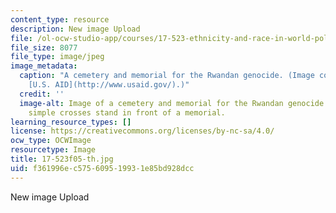 ```yaml
---
content_type: resource
description: New image Upload
file: /ol-ocw-studio-app/courses/17-523-ethnicity-and-race-in-world-politics-fall-2005/f361996ec575609519931e85bd928dcc_17-523f05-th.jpg
file_size: 8077
file_type: image/jpeg
image_metadata:
  caption: "A cemetery and memorial for the Rwandan genocide. (Image courtesy of\_\
    [U.S. AID](http://www.usaid.gov/).)"
  credit: ''
  image-alt: Image of a cemetery and memorial for the Rwandan genocide.  A myriad
    simple crosses stand in front of a memorial.
learning_resource_types: []
license: https://creativecommons.org/licenses/by-nc-sa/4.0/
ocw_type: OCWImage
resourcetype: Image
title: 17-523f05-th.jpg
uid: f361996e-c575-6095-1993-1e85bd928dcc
---
```

New image Upload